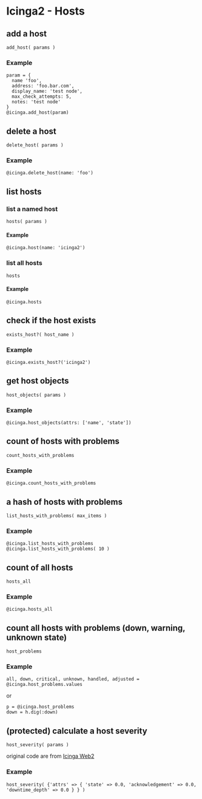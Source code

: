 # Icinga2 - Hosts

## <a name="add-host"></a>add a host
    add_host( params )

### Example
    param = {
      name 'foo',
      address: 'foo.bar.com',
      display_name: 'test node',
      max_check_attempts: 5,
      notes: 'test node'
    }
    @icinga.add_host(param)


## <a name="delete-host"></a>delete a host
    delete_host( params )

### Example
    @icinga.delete_host(name: 'foo')


## <a name="list-hosts"></a>list hosts

### list a named host
    hosts( params )

#### Example
    @icinga.host(name: 'icinga2')

### list all hosts
    hosts

#### Example
    @icinga.hosts


## <a name="host-exists"></a>check if the host exists
    exists_host?( host_name )

### Example
    @icinga.exists_host?('icinga2')


## <a name="list-host-objects"></a>get host objects
    host_objects( params )

### Example
    @icinga.host_objects(attrs: ['name', 'state'])


## <a name="count-hosts-with-problems"></a>count of hosts with problems
    count_hosts_with_problems

### Example
    @icinga.count_hosts_with_problems


## <a name="list-hosts-with-problems"></a>a hash of hosts with problems
    list_hosts_with_problems( max_items )

### Example
    @icinga.list_hosts_with_problems
    @icinga.list_hosts_with_problems( 10 )


## <a name="count-all-hosts"></a>count of all hosts
    hosts_all

### Example
    @icinga.hosts_all


## <a name="count-host-problems"></a>count all hosts with problems (down, warning, unknown state)
    host_problems

### Example
    all, down, critical, unknown, handled, adjusted = @icinga.host_problems.values

or

    p = @icinga.host_problems
    down = h.dig(:down)


## <a name="host-severity"></a>(protected) calculate a host severity
    host_severity( params )

original code are from [Icinga Web2](/modules/monitoring/library/Monitoring/Backend/Ido/Query/ServicestatusQuery.php)

### Example
    host_severity( {'attrs' => { 'state' => 0.0, 'acknowledgement' => 0.0, 'downtime_depth' => 0.0 } } )
